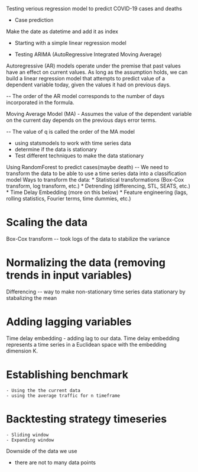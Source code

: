 Testing verious regression model to predict COVID-19 cases and deaths


* Case prediction

Make the date as datetime and add it as index 


* Starting with a simple linear regression model

* Testing ARIMA (AutoRegressive Integrated Moving Average)

Autoregressive (AR) models operate under the premise that past values have an effect on current values. As long as the assumption holds, we can build a linear regression model that attempts to predict value of a dependent variable today, given the values it had on previous days.

-- The order of the AR model corresponds to the number of days incorporated in the formula.

Moving Average Model (MA) - Assumes the value of the dependent variable on the current day depends on the previous days error terms. 

-- The value of q is called the order of the MA model
 - using statsmodels to work with time series data
 - determine if the data is stationary
 - Test different techniques to make the data stationary


 Using RandomForest to predict cases(maybe death)
  -- We need to transform the data to be able to use a time series data into a classification model
     Ways to transform the data:
        * Statistical transformations (Box-Cox transform, log transform, etc.)
        * Detrending (differencing, STL, SEATS, etc.)
        * Time Delay Embedding (more on this below)
        * Feature engineering (lags, rolling statistics, Fourier terms, time dummies, etc.)
  

  # Scaling the data
  Box-Cox transform -- took logs of the data to stabilize the variance

  # Normalizing the data (removing trends in input variables)
  Differencing -- way to make non-stationary time series data stationary by stabalizing the mean

  # Adding lagging variables 

  Time delay embedding - adding lag to our data. Time delay embedding represents a time series in a Euclidean space with the embedding dimension K.

  # Establishing benchmark
    - Using the the current data
    - using the average traffic for n timeframe


  # Backtesting strategy timeseries
    - Sliding window 
    - Expanding window 



Downside of the  data we use
- there are not to many data points